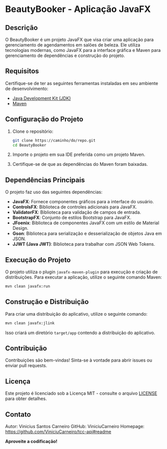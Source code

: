# BeautyBooker - Aplicação JavaFX

## Descrição

O BeautyBooker é um projeto JavaFX que visa criar uma aplicação para gerenciamento de agendamentos em salões de beleza. Ele utiliza tecnologias modernas, como JavaFX para a interface gráfica e Maven para gerenciamento de dependências e construção do projeto.

## Requisitos

Certifique-se de ter as seguintes ferramentas instaladas em seu ambiente de desenvolvimento:

- [Java Development Kit (JDK)](https://www.oracle.com/java/technologies/javase-downloads.html)
- [Maven](https://maven.apache.org/download.cgi)

## Configuração do Projeto

1. Clone o repositório:

    ```bash
    git clone https://caminho/do/repo.git
    cd BeautyBooker
    ```

2. Importe o projeto em sua IDE preferida como um projeto Maven.

3. Certifique-se de que as dependências do Maven foram baixadas.

## Dependências Principais

O projeto faz uso das seguintes dependências:

- **JavaFX**: Fornece componentes gráficos para a interface do usuário.
- **ControlsFX**: Biblioteca de controles adicionais para JavaFX.
- **ValidatorFX**: Biblioteca para validação de campos de entrada.
- **BootstrapFX**: Conjunto de estilos Bootstrap para JavaFX.
- **JFoenix**: Biblioteca de componentes JavaFX com um estilo de Material Design.
- **Gson**: Biblioteca para serialização e desserialização de objetos Java em JSON.
- **JJWT (Java JWT)**: Biblioteca para trabalhar com JSON Web Tokens.

## Execução do Projeto

O projeto utiliza o plugin `javafx-maven-plugin` para execução e criação de distribuições. Para executar a aplicação, utilize o seguinte comando Maven:

```bash
mvn clean javafx:run
```

## Construção e Distribuição

Para criar uma distribuição do aplicativo, utilize o seguinte comando:

```bash
mvn clean javafx:jlink
```

Isso criará um diretório `target/app` contendo a distribuição do aplicativo.

## Contribuição

Contribuições são bem-vindas! Sinta-se à vontade para abrir issues ou enviar pull requests.

## Licença

Este projeto é licenciado sob a Licença MIT - consulte o arquivo [LICENSE](LICENSE) para obter detalhes.

## Contato
Autor: Vinicius Santos Carneiro
GitHub: ViniciuCarneiro
Homepage: https://github.com/ViniciuCarneiro/tcc-api#readme

**Aproveite a codificação!**

